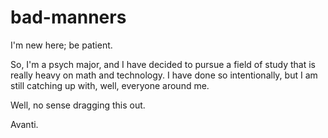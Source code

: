 bad-manners
===========

I'm new here; be patient.


So, I'm a psych major, and I have decided to pursue a field of study that is really heavy on math and technology. I have done so intentionally, but I am still catching up with, well, everyone around me. 

Well, no sense dragging this out. 

Avanti.
